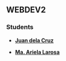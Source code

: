 ## WEBDEV2

### Students

- **[Juan dela Cruz](mailto:juan.delacruz@liham.ph)**

- **[Ma. Ariela Larosa](mailto:ma.arielalaroza@student.laverdad.edu.ph)**

